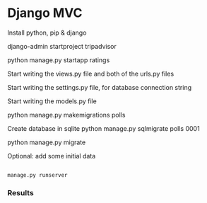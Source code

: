 # Django MVC

Install python, pip & django

django-admin startproject tripadvisor

python manage.py startapp ratings

Start writing the views.py file and both of the urls.py files

Start writing the settings.py file, for database connection string

Start writing the models.py file

python manage.py makemigrations polls

Create database in sqlite python manage.py sqlmigrate polls 0001

python manage.py migrate

Optional: add some initial data

```py

```

`manage.py runserver`

### Results

![]()
